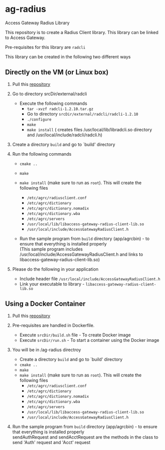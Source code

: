 # ag-radius
Access Gateway Radius Library

This repository is to create a Radius Client library. This library can be linked to Access Gateway.

Pre-requisites for this library are `radcli`

This library can be created in the following two different ways

## Directly on the VM (or Linux box)

1. Pull this [repository](https://github.com/krishnakumar3044/ag-radius)

2. Go to directory srcDir/external/radcli
   - Execute the following commands
     - `tar -xvzf radcli-1.2.10.tar.gz`
     - Go to directory `srcDir/external/radcli/radcli-1.2.10`
     - `./configure`
     - `make`
     - `make install` 
        ( creates files /usr/local/lib/libradcli.so directory and /usr/local/include/radcli/radcli.h)

3. Create a directory `build` and go to `build' directory

4. Run the following commands
   - `cmake ..`
   - `make` 
   - `make install` (make sure to run as `root`). This will create the following files
     - `/etc/agrc/radiusclient.conf`
     - `/etc/agrc/dictionary`
     - `/etc/agrc/dictionary.nomadix`
     - `/etc/agrc/dictionary.wba`
     - `/etc/agrc/servers`
     - `/usr/local/lib/libaccess-gateway-radius-client-lib.so`
     - `/usr/local/include/AccessGatewayRadiusClient.h`
     
   - Run the sample program from `build` directory (app/agrcbin) - to ensure that everything is installed properly     
     (This sample program includes /usr/local/include/AccessGatewayRadiusClient.h and links to libaccess-gateway-radius-client-lib.so) 
     
  5. Please do the following in your application
     - Include header file `/usr/local/include/AccessGatewayRadiusClient.h`
     - Link your executable to library - `libaccess-gateway-radius-client-lib.so`
    
## Using a Docker Container

1. Pull this [repository](https://github.com/krishnakumar3044/ag-radius)

2. Pre-requisites are handled in Dockerfile. 
   - Execute `srcDir/build.sh` file - To create Docker image
   - Execute `srcDir/run.sh` - To start a container using the Docker image

3. You will be in /ag-radius directroy
   - Create a directory `build` and go to `build' directory
   - `cmake ..`
   - `make` 
   - `make install` (make sure to run as `root`). This will create the following files
     - `/etc/agrc/radiusclient.conf`
     - `/etc/agrc/dictionary`
     - `/etc/agrc/dictionary.nomadix`
     - `/etc/agrc/dictionary.wba`
     - `/etc/agrc/servers`
     - `/usr/local/lib/libaccess-gateway-radius-client-lib.so`
     - `/usr/local/include/AccessGatewayRadiusClient.h`
   
4. Run the sample program from `build` directory (app/agrcbin) - to ensure that everything is installed properly   
   sendAuthRequest and sendAcctRequest are the methods in the class to send 'Auth' request and 'Acct' request
 
 

